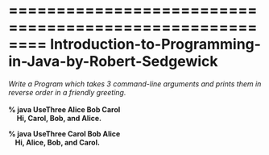 ========================================================
Introduction-to-Programming-in-Java-by-Robert-Sedgewick
========================================================
_Write a Program which takes 3 command-line arguments and prints them in reverse order in a friendly greeting._
<br>
<br>
  **% java UseThree Alice Bob Carol <br>
 &nbsp; &nbsp;&nbsp;  Hi, Carol, Bob, and Alice.**<br>
 
  **% java UseThree Carol Bob Alice<br>
   &nbsp;&nbsp;&nbsp; Hi, Alice, Bob, and Carol.**<br>